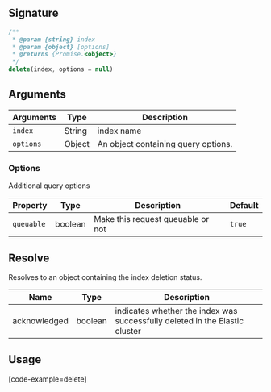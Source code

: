 ## Signature

``` javascript
/**
 * @param {string} index
 * @param {object} [options]
 * @returns {Promise.<object>}
 */
delete(index, options = null)
```

## Arguments

| Arguments     | Type        | Description |
|---------------|-------------|----------------------------------------|
| ``index``     | String      | index name |
| ``options``   | Object | An object containing query options. |

### __Options__

Additional query options

| Property | Type    | Description                       | Default |
| -------- | ------- | --------------------------------- | ------- |
| `queuable` | boolean | Make this request queuable or not | `true`    |

## Resolve

Resolves to an object containing the index deletion status.

| Name | Type | Description
|------|------|-------------
| acknowledged | boolean | indicates whether the index was successfully deleted in the Elastic cluster

## Usage

[code-example=delete]
